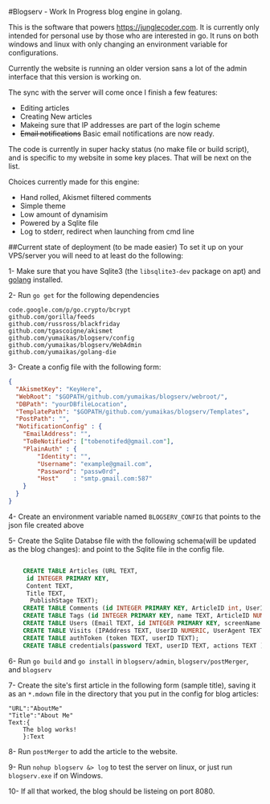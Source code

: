 #Blogserv - Work In Progress blog engine in golang.

This is the software that powers https://junglecoder.com. It is currently only intended for personal use by those who are interested in go. It runs on both windows and linux with only changing an environment variable for configurations. 

Currently the website is running an older version sans a lot of the admin interface that this version is working on.

The sync with the server will come once I finish a few features:

* Editing articles
* Creating New articles
* Makeing sure that IP addresses are part of the login scheme
* ~~Email notifications~~ Basic email notifications are now ready.

The code is currently in super hacky status (no make file or build script), and is specific to my website in some key places. That will be next on the list.

Choices currently made for this engine:

* Hand rolled, Akismet filtered comments 
* Simple theme 
* Low amount of dynamisim
* Powered by a Sqlite file 
* Log to stderr, redirect when launching from cmd line

##Current state of deployment (to be made easier)
To set it up on your VPS/server you will need to at least do the following:

1- Make sure that you have Sqlite3 (the `libsqlite3-dev` package on apt) and [golang](http://golang.org/doc/install) installed. 

2- Run `go get` for the following dependencies 

	code.google.com/p/go.crypto/bcrypt
 	github.com/gorilla/feeds
 	github.com/russross/blackfriday
 	github.com/tgascoigne/akismet
 	github.com/yumaikas/blogserv/config
 	github.com/yumaikas/blogserv/WebAdmin
 	github.com/yumaikas/golang-die

3- Create a config file with the following form:

```json 
{
  "AkismetKey": "KeyHere",
  "WebRoot": "$GOPATH/github.com/yumaikas/blogserv/webroot/",
  "DBPath": "yourDBfileLocation",
  "TemplatePath": "$GOPATH/github.com/yumaikas/blogserv/Templates",
  "PostPath": "",
  "NotificationConfig" : {
	"EmailAddress": "",
	"ToBeNotified": ["tobenotifed@gmail.com"],
	"PlainAuth" : {
		"Identity": "",
		"Username": "example@gmail.com",
		"Password": "passw0rd",
		"Host"    : "smtp.gmail.com:587"
	}
  }
}
```

4- Create an environment variable named `BLOGSERV_CONFIG` that points to the json file created above

5- Create the Sqlite Databse file with the following schema(will be updated as the blog changes): and point to the Sqlite file in the config file.

```Sql

	CREATE TABLE Articles (URL TEXT,
	 id INTEGER PRIMARY KEY,
	 Content TEXT,
	 Title TEXT,
	  PublishStage TEXT);
	CREATE TABLE Comments (id INTEGER PRIMARY KEY, ArticleID int, UserID int, Content string);
	CREATE TABLE Tags (id INTEGER PRIMARY KEY, name TEXT, ArticleID NUMERIC);
	CREATE TABLE Users (Email TEXT, id INTEGER PRIMARY KEY, screenName TEXT);
	CREATE TABLE Visits (IPAddress TEXT, UserID NUMERIC, UserAgent TEXT);
	CREATE TABLE authToken (token TEXT, userID TEXT);
	CREATE TABLE credentials(password TEXT, userID TEXT, actions TEXT );

```

6- Run `go build` and `go install` in `blogserv/admin`, `blogserv/postMerger`, and `blogserv`

7- Create the site's first article in the following form (sample title), saving it as an `*.mdown` file in the directory that you put in the config for blog articles:

	"URL":"AboutMe"
	"Title":"About Me"
	Text:{
		The blog works!
		}:Text

8- Run `postMerger` to add the article to the website.

9- Run `nohup blogserv &> log` to test the server on linux, or just run `blogserv.exe` if on Windows. 

10-  If all that worked, the blog should be listeing on port 8080.


